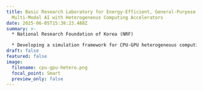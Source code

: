 ```yaml
---
title: Basic Research Laboratory for Energy-Efficient, General-Purpose
  Multi-Modal AI with Heterogeneous Computing Accelerators
date: 2025-06-05T15:38:23.488Z
summary: >-
  * National Research Foundation of Korea (NRF)

  * D﻿eveloping a simulation framework for CPU-GPU heterogeneous computing that supports processing of the state-of-the-art deep learning algorithms
draft: false
featured: false
image:
  filename: cpu-gpu-hetero.png
  focal_point: Smart
  preview_only: false
---
```

